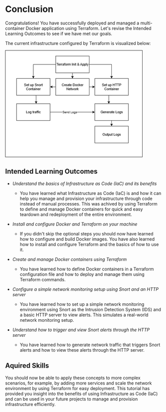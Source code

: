 # Conclusion
Congratulations! You have successfully deployed and managed a multi-container Docker application using Terraform. Let's revise the Intended Learning Outcomes to see if we have met our goals.

The current infrastructure configured by Terraform is visualized below:

<img src="https://raw.githubusercontent.com/Jonasdad/Terraform-executable-tutorial/main/tutorial/Terraform-Flowchart.png">

## Intended Learning Outcomes
- *Understand the basics of Infrastructure as Code (IaC) and its benefits*
	- You have learned what Infrastructure as Code (IaC) is and how it can help you manage and provision your infrastructure through code instead of manual processes. This was achived by using Terraform to define and manage Docker containers for quick and easy teardown and redeployment of the entire environment.
- *Install and configure Docker and Terraform on your machine*
	- If you didn't skip the optional steps you should now have learned how to configure and build Docker images. You have also learned how to install and configure Terraform and the basics of how to use it.

- *Create and manage Docker containers using Terraform*
	- You have learned how to define Docker containers in a Terraform configuration file and how to deploy and manage them using Terraform commands.

- *Configure a simple network monitoring setup using Snort and an HTTP server*
	- You have learned how to set up a simple network monitoring environment using Snort as the Intrusion Detection System (IDS) and a basic HTTP server to view alerts. This simulates a real-world network monitoring setup.

- *Understand how to trigger and view Snort alerts through the HTTP server*
	- You have learned how to generate network traffic that triggers Snort alerts and how to view these alerts through the HTTP server.

## Aquired Skills
You should now be able to apply these concepts to more complex scenarios, for example, by adding more services and scale the network environment by using Terraform for easy deployment. This tutorial has provided you insight into the benefits of using Infrastructure as Code (IaC) and can be used in your future projects to manage and provision infrastructure efficiently.